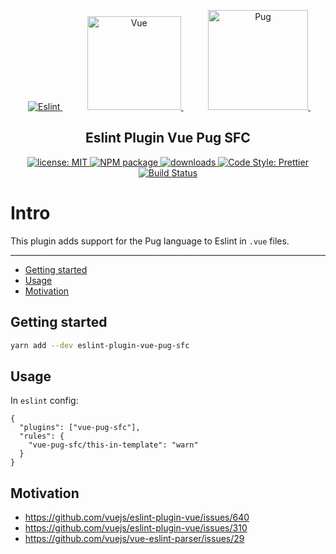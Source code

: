 <p align="center">
  &nbsp;&nbsp;&nbsp;&nbsp;
  <a href="https://eslint.org" target="_blank">
    <img alt="Eslint" src="https://avatars.githubusercontent.com/u/6019716?s=160&v=4">
  </a>
  &nbsp;&nbsp;&nbsp;&nbsp;
  &nbsp;&nbsp;&nbsp;&nbsp;
  <a href="https://vuejs.org" target="_blank">
    <img alt="Vue" src="https://vuejs.org/images/logo.svg" height="150">
  </a>
  &nbsp;&nbsp;&nbsp;&nbsp;
  &nbsp;&nbsp;&nbsp;&nbsp;
  <a href="https://pugjs.org" target="_blank">
    <img alt="Pug" src="https://cdn.rawgit.com/pugjs/pug-logo/eec436cee8fd9d1726d7839cbe99d1f694692c0c/SVG/pug-final-logo-_-colour-128.svg" height="160">
  </a>
  &nbsp;&nbsp;&nbsp;&nbsp;
</p>

<h2 align="center">Eslint Plugin Vue Pug SFC</h2>

<p align="center">
  <a href="https://github.com/Shinigami92/eslint-plugin-vue-pug-sfc/blob/main/LICENSE">
    <img alt="license: MIT" src="https://img.shields.io/github/license/Shinigami92/eslint-plugin-vue-pug-sfc.svg?style=flat-square">
  </a>
  <a href="https://www.npmjs.com/package/eslint-plugin-vue-pug-sfc" target="_blank">
    <img alt="NPM package" src="https://img.shields.io/npm/v/eslint-plugin-vue-pug-sfc.svg?style=flat-square">
  </a>
  <a href="https://www.npmjs.com/package/eslint-plugin-vue-pug-sfc" target="_blank">
    <img alt="downloads" src="https://img.shields.io/npm/dt/eslint-plugin-vue-pug-sfc.svg?style=flat-square">
  </a>
  <a href="https://prettier.io" target="_blank">
    <img alt="Code Style: Prettier" src="https://img.shields.io/badge/code_style-prettier-ff69b4.svg?style=flat-square">
  </a>
  <a href="https://github.com/Shinigami92/eslint-plugin-vue-pug-sfc/actions/workflows/ci.yml">
    <img alt="Build Status" src="https://github.com/Shinigami92/eslint-plugin-vue-pug-sfc/actions/workflows/ci.yml/badge.svg?branch=main">
  </a>
</p>

# Intro

This plugin adds support for the Pug language to Eslint in `.vue` files.

---

- [Getting started](#getting-started)
- [Usage](#usage)
- [Motivation](#motivation)

## Getting started

```bash
yarn add --dev eslint-plugin-vue-pug-sfc
```

## Usage

In `eslint` config:

```jsonc
{
  "plugins": ["vue-pug-sfc"],
  "rules": {
    "vue-pug-sfc/this-in-template": "warn"
  }
}
```

## Motivation

- https://github.com/vuejs/eslint-plugin-vue/issues/640
- https://github.com/vuejs/eslint-plugin-vue/issues/310
- https://github.com/vuejs/vue-eslint-parser/issues/29
